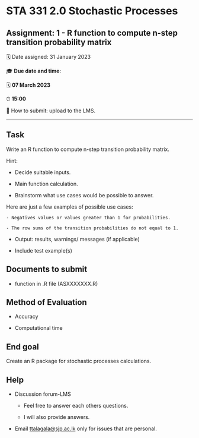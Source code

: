 # STA 331 2.0 Stochastic Processes

## Assignment: 1 - R function to compute n-step transition probability matrix

:spiral_calendar:  Date assigned: 31 January 2023

:mortar_board: **Due date and time**: 

:spiral_calendar: **07 March 2023**

:alarm_clock:     **15:00**

:school: How to submit: upload to the LMS.

----

## Task

Write an R function to compute n-step transition probability matrix.

Hint:

- Decide suitable inputs.

- Main function calculation.

- Brainstorm what use cases would be possible to answer.

Here are just a few examples of possible use cases: 

    - Negatives values or values greater than 1 for probabilities.

    - The row sums of the transition probabilities do not equal to 1.

- Output: results, warnings/ messages (if applicable)

- Include test example(s)

## Documents to submit

- function in .R file (ASXXXXXXX.R)


## Method of Evaluation

- Accuracy

- Computational time 


## End goal

Create an R package for stochastic processes calculations.

## Help

- Discussion forum-LMS

    -  Feel free to answer each others questions.
    
    - I will also provide answers.

- Email ttalagala@sjp.ac.lk only for issues that are personal.
